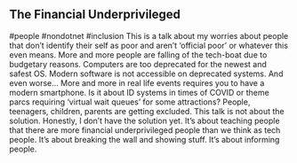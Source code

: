 ## The Financial Underprivileged ##
#people #nondotnet #inclusion
This is a talk about my worries about people that don’t identify their self as poor and aren’t ‘official poor’ or whatever this even means. More and more people are falling of the tech-boat due to budgetary reasons. Computers are too deprecated for the newest and safest OS. Modern software is not accessible on deprecated systems. And even worse… More and more in real life events requires you to have a modern smartphone. Is it about ID systems in times of COVID or theme parcs requiring ‘virtual wait queues’ for some attractions? People, teenagers, children, parents are getting excluded. This talk is not about the solution. Honestly, I don’t have the solution yet. It’s about teaching people that there are more financial underprivileged people than we think as tech people. It’s about breaking the wall and showing stuff. It’s about informing people.